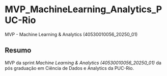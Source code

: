 # MVP_MachineLearning_Analytics_PUC-Rio
MVP - Machine Learning & Analytics (40530010056_20250_01)

## Resumo
MVP da sprint *Machine Learning & Analytics (40530010056_20250_01)* da pós graduação em Ciência de Dados e Analytics da PUC-Rio.

